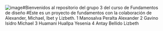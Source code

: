 ![image](https://github.com/Alexander-Manosalva-Peralta/Proyecto-De-Fundamentos/assets/156023729/d72e4408-db79-472a-a61c-375a87e44b84)#Bienvenidos al repositorio del grupo 3 del curso de Fundamentos de diseño
#Este es un proyecto de fundamentos con la colaboración de Alexander, Michael, Ibet y Lizbeth.
1 Manosalva Peralta Alexander
2 Gavino Isidro Michael
3 Huamani Huallpa Yesenia 
4 Antay Bellido Lizbeth


